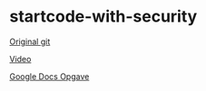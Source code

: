 # startcode-with-security

[Original git](https://github.com/lmor-spring2024/security-start-backend)

[Video](https://www.youtube.com/watch?v=K4ObiCyykLU)

[Google Docs Opgave](https://docs.google.com/document/d/1_cVxz3voR1mgbVQEYFLT075-xViARgHNYypAKHWthCQ/edit)


